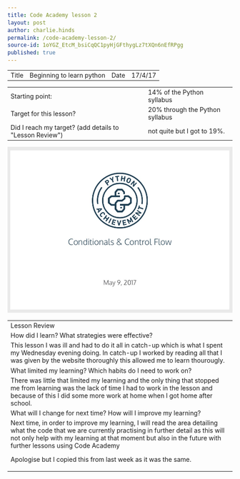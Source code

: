 ```yaml
---
title: Code Academy lesson 2
layout: post
author: charlie.hinds
permalink: /code-academy-lesson-2/
source-id: 1oYGZ_EtcM_bsiCqQC1pyHjGFthygLz7tXQn6nEfRPgg
published: true
---
```

<table>
  <tr>
    <td>Title</td>
    <td>Beginning to learn python</td>
    <td>Date</td>
    <td>17/4/17</td>
  </tr>
</table>


<table>
  <tr>
    <td>Starting point:</td>
    <td>14% of the Python syllabus </td>
  </tr>
  <tr>
    <td>Target for this lesson?</td>
    <td>20% through the Python syllabus</td>
  </tr>
  <tr>
    <td>Did I reach my target? 
(add details to "Lesson Review")</td>
    <td>not quite but I got to 19%.</td>
  </tr>
</table>


<table>
  <tr>
    <td>Lesson Review</td>
  </tr>
  <tr>
    <td>How did I learn? What strategies were effective? </td>
  </tr>
  <tr>
    <td>This lesson I was ill and had to do it all in catch-up which is what I spent my Wednesday evening doing. In catch-up I worked by reading all that I was given by the website thoroughly this allowed me to learn thourougly. </td>
     <img src= "https://github.com/ironjedibat123/ironjedibat123.github.io/blob/master/IMG_1173.PNG?raw=true">
  </tr>
  <tr>
    <td>What limited my learning? Which habits do I need to work on? </td>
  </tr>
  <tr>
    <td> There was little that limited my learning and the only thing that stopped me from learning was the lack of time I had to work in the lesson and because of this I did some more work at home when I got home after school.</td>
  </tr>
  <tr>
    <td>What will I change for next time? How will I improve my learning?</td>
  </tr>
  <tr>
    <td>Next time, in order to improve my learning, I will read the area detailing what the code that we are currently practising in further detail as this will not only help with my learning at that moment but also in the future with further lessons using Code Academy

Apologise but I copied this from last week as it was the same.</td>
  </tr>
</table>


